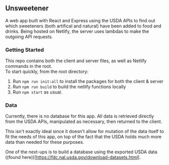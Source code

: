 ## Unsweetener

A web app built with React and Express using the USDA APIs to find out which sweeteners (both artifical and natural) have been added to food and drinks. Being hosted on Netlify, the server uses lambdas to make the outgoing API requests.

### Getting Started

This repo contains both the client and server files, as well as Netlify commands in the root.  
To start quickly, from the root directory:

1. Run `npm run init:all` to install the packages for both the client & server
2. Run `npm run build` to build the netlify functions locally
3. Run `npm start` as usual.

### Data

Currently, there is no database for this app. All data is retrieved directly from the USDA APIs, manipulated as necessary, then returned to the client.

This isn't exactly ideal since it doesn't allow for mutation of the data itself to fit the needs of this app, on top of the fact that the USDA holds much more data than needed for these purposes.

One of the next-ups is to build a database using the exported USDA data ((found here))[https://fdc.nal.usda.gov/download-datasets.html].
